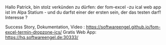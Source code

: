 



Hallo Patrick, bin stolz verkünden zu dürfen: der fom-excel -zu ical web app ist im Alpa Statium - und du darfst einer der ersten sein, der das testen darf! Interesse ?

Success Story, Dokumentation, Video : https://softwareengel.github.io/fom-excel-termin-dropzone-ics/
Gratis Web App: https://hq.softwareengel.de:30333/



